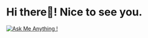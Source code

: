 # Hi there👋! Nice to see you.

<!--
**Ramy5/Ramy5** is a ✨ _special_ ✨ repository because its `README.md` (this file) appears on your GitHub profile.

Here are some ideas to get you started:

- 🔭 I’m currently working on ...
- 🌱 I’m currently learning ...
- 👯 I’m looking to collaborate on ...
- 🤔 I’m looking for help with ...
- 💬 Ask me about ...
- 📫 How to reach me: ...
- 😄 Pronouns: ...
- ⚡ Fun fact: ...
-->

[![Ask Me Anything !](https://img.shields.io/badge/Ask%20me-anything-1abc9c.svg)](https://GitHub.com/Naereen/ama)
